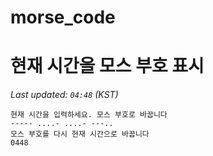 # morse_code
# 현재 시간을 모스 부호 표시
<!-- MORSE_TIME_START -->
_Last updated: `04:48` (KST)_

```
현재 시간을 입력하세요. 모스 부호로 바꿉니다
----- ....- ....- ---..
모스 부호를 다시 현재 시간으로 바꿉니다
0448
```
<!-- MORSE_TIME_END -->
